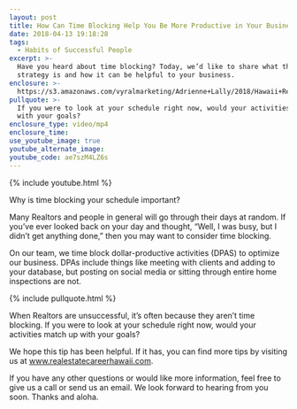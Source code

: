 ```yaml
---
layout: post
title: How Can Time Blocking Help You Be More Productive in Your Business?
date: 2018-04-13 19:18:28
tags:
  - Habits of Successful People
excerpt: >-
  Have you heard about time blocking? Today, we’d like to share what this
  strategy is and how it can be helpful to your business.
enclosure: >-
  https://s3.amazonaws.com/vyralmarketing/Adrienne+Lally/2018/Hawaii+Real+Estate+Agents-+Timeblocking+No+Motion+Graphic.mp4
pullquote: >-
  If you were to look at your schedule right now, would your activities match up
  with your goals?
enclosure_type: video/mp4
enclosure_time:
use_youtube_image: true
youtube_alternate_image:
youtube_code: ae7szM4LZ6s
---
```


{% include youtube.html %}

Why is time blocking your schedule important?

Many Realtors and people in general will go through their days at random. If you’ve ever looked back on your day and thought, “Well, I was busy, but I didn’t get anything done,” then you may want to consider time blocking.

On our team, we time block dollar-productive activities (DPAS) to optimize our business. DPAs include things like meeting with clients and adding to your database, but posting on social media or sitting through entire home inspections are not.

{% include pullquote.html %}

When Realtors are unsuccessful, it’s often because they aren’t time blocking. If you were to look at your schedule right now, would your activities match up with your goals?

We hope this tip has been helpful. If it has, you can find more tips by visiting us at www.realestatecareerhawaii.com.

If you have any other questions or would like more information, feel free to give us a call or send us an email. We look forward to hearing from you soon. Thanks and aloha.